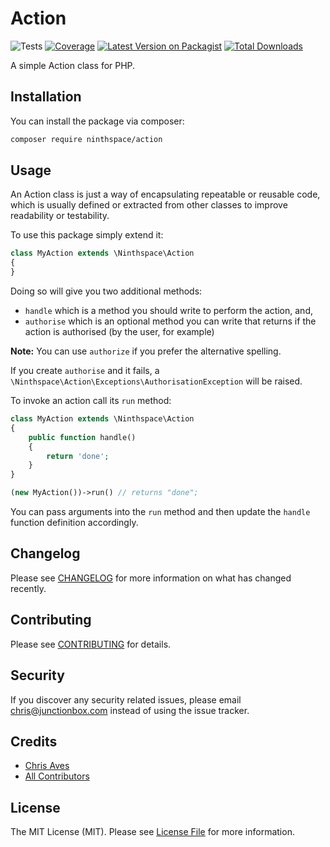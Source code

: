 # Action

![Tests](https://github.com/ninthspace/action/workflows/Tests/badge.svg?branch=master)
[![Coverage](https://codecov.io/gh/ninthspace/action/branch/master/graph/badge.svg)](https://codecov.io/gh/ninthspace/action)
[![Latest Version on Packagist](https://img.shields.io/packagist/v/ninthspace/action.svg?style=flat-square)](https://packagist.org/packages/ninthspace/action)
[![Total Downloads](https://img.shields.io/packagist/dt/ninthspace/action.svg?style=flat-square)](https://packagist.org/packages/ninthspace/action)

A simple Action class for PHP.

## Installation

You can install the package via composer:

```bash
composer require ninthspace/action
```

## Usage

An Action class is just a way of encapsulating repeatable or reusable code, which is usually defined or extracted from other classes to improve readability or testability.

To use this package simply extend it:

```php
class MyAction extends \Ninthspace\Action
{
}
```

Doing so will give you two additional methods:

* `handle` which is a method you should write to perform the action, and,
* `authorise` which is an optional method you can write that returns if the action is authorised (by the user, for example)

**Note:** You can use `authorize` if you prefer the alternative spelling.

If you create `authorise` and it fails, a `\Ninthspace\Action\Exceptions\AuthorisationException` will be raised.

To invoke an action call its `run` method:

```php
class MyAction extends \Ninthspace\Action
{
    public function handle()
    {
        return 'done';
    }
}

(new MyAction())->run() // returns "done";

```

You can pass arguments into the `run` method and then update the `handle` function definition accordingly.

## Changelog

Please see [CHANGELOG](CHANGELOG.md) for more information on what has changed recently.

## Contributing

Please see [CONTRIBUTING](CONTRIBUTING.md) for details.

## Security

If you discover any security related issues, please email chris@junctionbox.com instead of using the issue tracker.

## Credits

- [Chris Aves](https://github.com/ninthspace)
- [All Contributors](../../contributors)

## License

The MIT License (MIT). Please see [License File](LICENSE.md) for more information.
